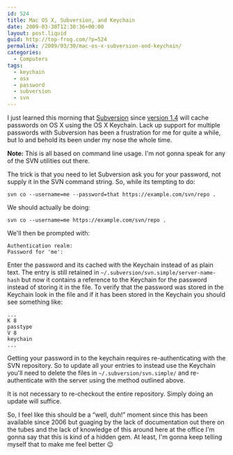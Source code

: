 ```yaml
---
id: 524
title: Mac OS X, Subversion, and Keychain
date: 2009-03-30T12:30:36+00:00
layout: post.liquid
guid: http://top-frog.com/?p=524
permalink: /2009/03/30/mac-os-x-subversion-and-keychain/
categories:
  - Computers
tags:
  - keychain
  - osx
  - password
  - subversion
  - svn
---
```

I just learned this morning that [Subversion](http://subversion.tigris.org) since [version 1.4](http://subversion.tigris.org/svn_1.4_releasenotes.html#keychain) will cache passwords on OS X using the OS X Keychain. Lack up support for multiple passwords with Subversion has been a frustration for me for quite a while, but lo and behold its been under my nose the whole time.



**Note:** This is all based on command line usage. I'm not gonna speak for any of the SVN utilities out there.

The trick is that you need to let Subversion ask you for your password, not supply it in the SVN command string. So, while its tempting to do:

``` shell
svn co --username=me --password=that https://example.com/svn/repo .
```

We should actually be doing:

``` shell
svn co --username=me https://example.com/svn/repo .
```

We'll then be prompted with:

``` shell
Authentication realm:
Password for 'me':
```

Enter the password and its cached with the Keychain instead of as plain text. The entry is still retained in `~/.subversion/svn.simple/server-name-hash` but now it contains a reference to the Keychain for the password instead of storing it in the file. To verify that the password was stored in the Keychain look in the file and if it has been stored in the Keychain you should see something like:

``` shell
...
K 8
passtype
V 8
keychain
...
```

Getting your password in to the keychain requires re-authenticating with the SVN repository. So to update all your entries to instead use the Keychain you'll need to delete the files in `~/.subversion/svn.simple/` and re-authenticate with the server using the method outlined above.

It is not necessary to re-checkout the entire repository. Simply doing an update will suffice.

So, I feel like this should be a &#8220;well, duh!&#8221; moment since this has been available since 2006 but guaging by the lack of documentation out there on the tubes and the lack of knowledge of this around here at the office I'm gonna say that this is kind of a hidden gem. At least, I'm gonna keep telling myself that to make me feel better 😉

